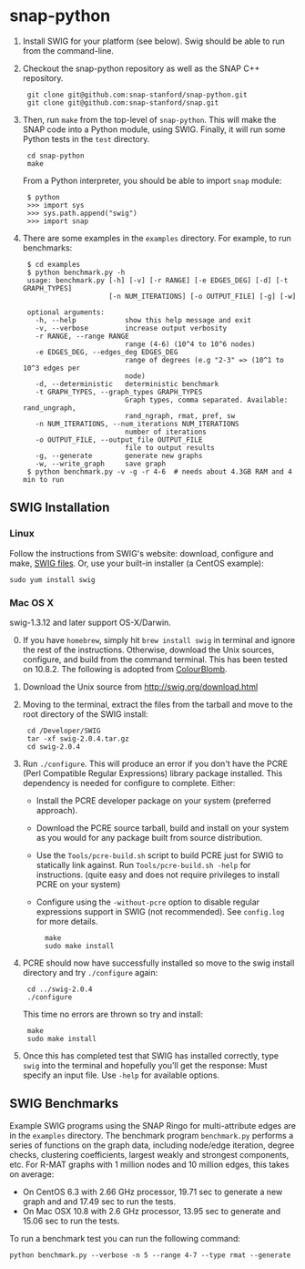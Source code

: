 snap-python
===========

1. Install SWIG for your platform (see below).  Swig should be able to run from the command-line.

2. Checkout the snap-python repository as well as the SNAP C++ repository.

		git clone git@github.com:snap-stanford/snap-python.git
		git clone git@github.com:snap-stanford/snap.git

2. Then, run `make` from the top-level of `snap-python`. This will make the SNAP code into a Python module, using SWIG.  Finally, it will run some Python tests in the `test` directory.

		cd snap-python
		make

	From a Python interpreter, you should be able to import `snap` module:

		$ python
		>>> import sys
		>>> sys.path.append("swig")
		>>> import snap

3. There are some examples in the `examples` directory.  For example, to run benchmarks:

		$ cd examples
		$ python benchmark.py -h
		usage: benchmark.py [-h] [-v] [-r RANGE] [-e EDGES_DEG] [-d] [-t GRAPH_TYPES]
		                    [-n NUM_ITERATIONS] [-o OUTPUT_FILE] [-g] [-w]

		optional arguments:
		  -h, --help            show this help message and exit
		  -v, --verbose         increase output verbosity
		  -r RANGE, --range RANGE
		                        range (4-6) (10^4 to 10^6 nodes)
		  -e EDGES_DEG, --edges_deg EDGES_DEG
		                        range of degrees (e.g "2-3" => (10^1 to 10^3 edges per
		                        node)
		  -d, --deterministic   deterministic benchmark
		  -t GRAPH_TYPES, --graph_types GRAPH_TYPES
		                        Graph types, comma separated. Available: rand_ungraph,
		                        rand_ngraph, rmat, pref, sw
		  -n NUM_ITERATIONS, --num_iterations NUM_ITERATIONS
		                        number of iterations
		  -o OUTPUT_FILE, --output_file OUTPUT_FILE
		                        file to output results
		  -g, --generate        generate new graphs
		  -w, --write_graph     save graph
		$ python benchmark.py -v -g -r 4-6	# needs about 4.3GB RAM and 4 min to run


SWIG Installation
-----------------

### Linux

Follow the instructions from SWIG's website: download, configure and make, [SWIG files](http://www.swig.org/download.html).  Or, use your built-in installer (a CentOS example):

	sudo yum install swig

### Mac OS X

swig-1.3.12 and later support OS-X/Darwin.

0. If you have ``homebrew``, simply hit ``brew install swig`` in terminal and ignore the rest of the instructions. Otherwise, download the Unix sources, configure, and build from the command terminal. This has been tested on 10.8.2. The following is adopted from [ColourBlomb](http://blog.colourbomb.net/?p=49).

1. Download the Unix source from http://swig.org/download.html

2. Moving to the terminal, extract the files from the tarball and move to the root directory of the SWIG install:

		cd /Developer/SWIG
		tar -xf swig-2.0.4.tar.gz
		cd swig-2.0.4

3. Run `./configure`.  This will produce an error if you don't have the PCRE (Perl Compatible Regular Expressions) library package installed. 
This dependency is needed for configure to complete. Either:
	- Install the PCRE developer package on your system (preferred approach).
	- Download the PCRE source tarball, build and install on your system
	as you would for any package built from source distribution.
	- Use the `Tools/pcre-build.sh` script to build PCRE just for SWIG to statically
	link against. Run `Tools/pcre-build.sh -help` for instructions.
	(quite easy and does not require privileges to install PCRE on your system)
	- Configure using the `-without-pcre` option to disable regular expressions support in SWIG
	(not recommended).
	See `config.log` for more details.
		
			make
			sudo make install

4. PCRE should now have successfully installed so move to the swig install directory and try `./configure` again:

		cd ../swig-2.0.4
		./configure

	This time no errors are thrown so try and install:

		make
		sudo make install

5. Once this has completed test that SWIG has installed correctly, type `swig` into the terminal and hopefully you'll get the response:
  Must specify an input file. Use `-help` for available options.

SWIG Benchmarks
-----------------
Example SWIG programs using the SNAP Ringo for multi-attribute edges are in the `examples` directory.  The benchmark program `benchmark.py` performs a series of functions on the graph data, including node/edge iteration, degree checks, clustering coefficients, largest weakly and strongest components, etc.  For R-MAT graphs with 1 million nodes and 10 million edges, this takes on average: 

- On CentOS 6.3 with 2.66 GHz processor, 19.71 sec to generate a new graph and and 17.49 sec to run the tests.
- On Mac OSX 10.8 with 2.6 GHz processor, 13.95 sec to generate and 15.06 sec to run the tests.
	
To run a benchmark test you can run the following command:

	python benchmark.py --verbose -n 5 --range 4-7 --type rmat --generate

